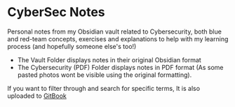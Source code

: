 # CyberSec Notes
Personal notes from my Obsidian vault related to Cybersecurity, both blue and red-team concepts, exercises and explanations to help with my learning process (and hopefully someone else's too!)

- The Vault Folder displays notes in their original Obsidian format
- The Cybersecurity (PDF) Folder displays notes in PDF format (As some pasted photos wont be visible using the original formatting).

If you want to filter through and search for specific terms, It is also uploaded to [GitBook](https://jesuss-organization-13.gitbook.io/cybersec-notes)